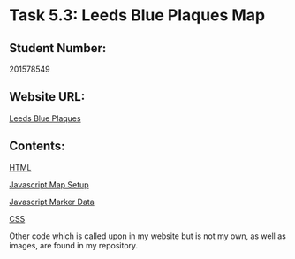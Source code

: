 
# Task 5.3: Leeds Blue Plaques Map

## Student Number: 
201578549

## Website URL: 
[Leeds Blue Plaques](http://web40@dialogplus.leeds.ac.uk/geog5870/web40/Portfolio%20Submission/Task%205.3/plaques_map.html)

## Contents: 

[HTML](https://github.com/kialuna/Blue-Plaques/blob/main/plaques_map.html)

[Javascript Map Setup](https://github.com/kialuna/Blue-Plaques/blob/main/map_setup_plaques.js)

[Javascript Marker Data](https://github.com/kialuna/Blue-Plaques/blob/main/BluePlaquesLocations.js)

[CSS](https://github.com/kialuna/Blue-Plaques/blob/main/map_style.css)

Other code which is called upon in my website but is not my own, as well as images, are found in my repository. 




